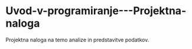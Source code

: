 # Uvod-v-programiranje---Projektna-naloga
Projektna naloga na temo analize in predstavitve podatkov.

